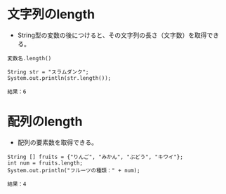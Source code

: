 # 文字列のlength
- String型の変数の後につけると、その文字列の長さ（文字数）を取得できる。
```
変数名.length()
```
```
String str = "スラムダンク";
System.out.println(str.length());

結果：6
```

# 配列のlength
- 配列の要素数を取得できる。
```
String [] fruits = {"りんご", "みかん", "ぶどう", "キウイ"};
int num = fruits.length;
System.out.println("フルーツの種類：" + num);

結果：4
```

